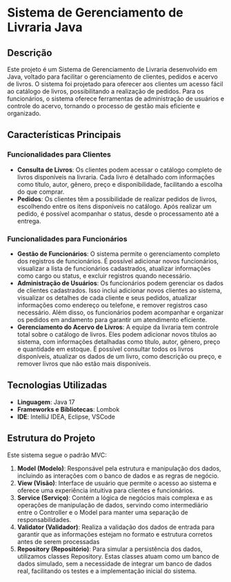 # Sistema de Gerenciamento de Livraria Java

## Descrição
Este projeto é um Sistema de Gerenciamento de Livraria desenvolvido em Java, voltado para facilitar o gerenciamento de clientes, pedidos e acervo de livros. O sistema foi projetado para oferecer aos clientes um acesso fácil ao catálogo de livros, possibilitando a realização de pedidos. Para os funcionários, o sistema oferece ferramentas de administração de usuários e controle do acervo, tornando o processo de gestão mais eficiente e organizado.

## Características Principais

### Funcionalidades para Clientes
- **Consulta de Livros**: Os clientes podem acessar o catálogo completo de livros disponíveis na livraria. Cada livro é detalhado com informações como título, autor, gênero, preço e disponibilidade, facilitando a escolha do que comprar.
- **Pedidos**: Os clientes têm a possibilidade de realizar pedidos de livros, escolhendo entre os itens disponíveis no catálogo. Após realizar um pedido, é possível acompanhar o status, desde o processamento até a entrega.

### Funcionalidades para Funcionários
- **Gestão de Funcionários**: O sistema permite o gerenciamento completo dos registros de funcionários. É possível adicionar novos funcionários, visualizar a lista de funcionários cadastrados, atualizar informações como cargo ou status, e excluir registros quando necessário.
- **Administração de Usuários**: Os funcionários podem gerenciar os dados de clientes cadastrados. Isso inclui adicionar novos clientes ao sistema, visualizar os detalhes de cada cliente e seus pedidos, atualizar informações como endereço ou telefone, e remover registros caso necessário. Além disso, os funcionários podem acompanhar e organizar os pedidos em andamento para garantir um atendimento eficiente.
- **Gerenciamento do Acervo de Livros**: A equipe da livraria tem controle total sobre o catálogo de livros. Eles podem adicionar novos títulos ao sistema, com informações detalhadas como título, autor, gênero, preço e quantidade em estoque. É possível consultar todos os livros disponíveis, atualizar os dados de um livro, como descrição ou preço, e remover livros que não estão mais disponíveis.


## Tecnologias Utilizadas
- **Linguagem**: Java 17
- **Frameworks e Bibliotecas**: Lombok
- **IDE**: IntelliJ IDEA, Eclipse, VSCode

## Estrutura do Projeto

Este sistema segue o padrão MVC:

1. **Model (Modelo)**: Responsável pela estrutura e manipulação dos dados, incluindo as interações com o banco de dados e as regras de negócio.
2. **View (Visão)**: Interface de usuário que permite o acesso ao sistema e oferece uma experiência intuitiva para clientes e funcionários.
3. **Service (Serviço)**: Contém a lógica de negócios mais complexa e as operações de manipulação de dados, servindo como intermediário entre o Controller e o Model para manter uma separação de responsabilidades.
4. **Validator (Validador)**: Realiza a validação dos dados de entrada para garantir que as informações estejam no formato e estrutura corretos antes de serem processadas
5. **Repository (Repositório)**: Para simular a persistência dos dados, utilizamos classes Repository. Estas classes atuam como um banco de dados simulado, sem a necessidade de integrar um banco de dados real, facilitando os testes e a implementação inicial do sistema.

